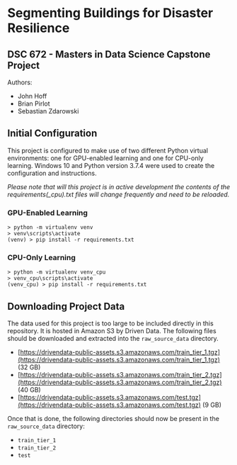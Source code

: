 # Segmenting Buildings for Disaster Resilience
## DSC 672 - Masters in Data Science Capstone Project
Authors:
* John Hoff
* Brian Pirlot
* Sebastian Zdarowski

## Initial Configuration

This project is configured to make use of two different Python virtual environments: one for GPU-enabled learning and one for CPU-only learning.  Windows 10 and Python version 3.7.4 were used to create the configuration and instructions.

_Please note that will this project is in active development the contents of the requirements(\_cpu).txt files will change frequently and need to be reloaded._

### GPU-Enabled Learning

```
> python -m virtualenv venv
> venv\scripts\activate
(venv) > pip install -r requirements.txt
```

### CPU-Only Learning

```
> python -m virtualenv venv_cpu
> venv_cpu\scripts\activate
(venv_cpu) > pip install -r requirements.txt
```

## Downloading Project Data
The data used for this project is too large to be included directly in this repository.  It is hosted in Amazon S3 by Driven Data.  The following files should be downloaded and extracted into the `raw_source_data` directory.

* [https://drivendata-public-assets.s3.amazonaws.com/train_tier_1.tgz](https://drivendata-public-assets.s3.amazonaws.com/train_tier_1.tgz) (32 GB)
* [https://drivendata-public-assets.s3.amazonaws.com/train_tier_2.tgz](https://drivendata-public-assets.s3.amazonaws.com/train_tier_2.tgz) (40 GB)
* [https://drivendata-public-assets.s3.amazonaws.com/test.tgz](https://drivendata-public-assets.s3.amazonaws.com/test.tgz) (9 GB)

Once that is done, the following directories should now be present in the `raw_source_data` directory:

* `train_tier_1`
* `train_tier_2`
* `test`

